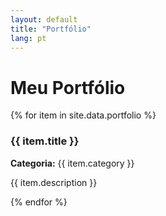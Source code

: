 ```yaml
---
layout: default
title: "Portfólio"
lang: pt
---
```


# Meu Portfólio

<div class="section-container">
  <div class="portfolio-grid">
  {% for item in site.data.portfolio %}
    <div class="portfolio-box" onclick="window.location='{{ item.link }}';">
      <h3>{{ item.title }}</h3>
      <p><strong>Categoria:</strong> {{ item.category }}</p>
      <p>{{ item.description }}</p>
    </div>
  {% endfor %}
  </div>
</div>

